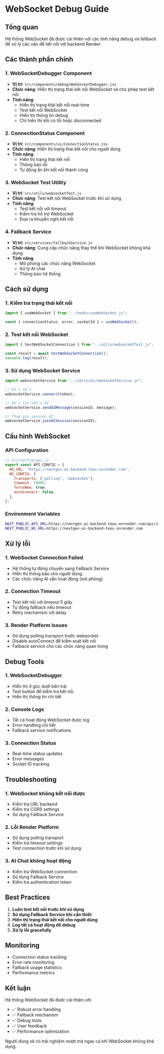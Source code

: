 # WebSocket Debug Guide

## Tổng quan

Hệ thống WebSocket đã được cải thiện với các tính năng debug và fallback để xử lý các vấn đề kết nối với backend Render.

## Các thành phần chính

### 1. WebSocketDebugger Component

- **Vị trí**: `src/components/debug/WebSocketDebugger.jsx`
- **Chức năng**: Hiển thị trạng thái kết nối WebSocket và cho phép test kết nối
- **Tính năng**:
  - Hiển thị trạng thái kết nối real-time
  - Test kết nối WebSocket
  - Hiển thị thông tin debug
  - Chỉ hiển thị khi có lỗi hoặc disconnected

### 2. ConnectionStatus Component

- **Vị trí**: `src/components/ui/ConnectionStatus.jsx`
- **Chức năng**: Hiển thị trạng thái kết nối cho người dùng
- **Tính năng**:
  - Hiển thị trạng thái kết nối
  - Thông báo lỗi
  - Tự động ẩn khi kết nối thành công

### 3. WebSocket Test Utility

- **Vị trí**: `src/utils/websocketTest.js`
- **Chức năng**: Test kết nối WebSocket trước khi sử dụng
- **Tính năng**:
  - Test kết nối với timeout
  - Kiểm tra hỗ trợ WebSocket
  - Đưa ra khuyến nghị kết nối

### 4. Fallback Service

- **Vị trí**: `src/services/fallbackService.js`
- **Chức năng**: Cung cấp chức năng thay thế khi WebSocket không khả dụng
- **Tính năng**:
  - Mô phỏng các chức năng WebSocket
  - Xử lý AI chat
  - Thông báo hệ thống

## Cách sử dụng

### 1. Kiểm tra trạng thái kết nối

```javascript
import { useWebSocket } from "../hooks/useWebSocket.js";

const { connectionStatus, error, socketId } = useWebSocket();
```

### 2. Test kết nối WebSocket

```javascript
import { testWebSocketConnection } from "../utils/websocketTest.js";

const result = await testWebSocketConnection();
console.log(result);
```

### 3. Sử dụng WebSocket Service

```javascript
import websocketService from "../services/websocketService.js";

// Kết nối
websocketService.connect(token);

// Gửi tin nhắn AI
websocketService.sendAIMessage(sessionId, message);

// Tham gia session AI
websocketService.joinAISession(sessionId);
```

## Cấu hình WebSocket

### API Configuration

```javascript
// src/config/api.js
export const API_CONFIG = {
  WS_URL: "https://nextgen-ai-backend-teov.onrender.com",
  WS_CONFIG: {
    transports: ["polling", "websocket"],
    timeout: 10000,
    forceNew: true,
    autoConnect: false,
  },
};
```

### Environment Variables

```bash
NEXT_PUBLIC_API_URL=https://nextgen-ai-backend-teov.onrender.com/api/v1
NEXT_PUBLIC_WS_URL=https://nextgen-ai-backend-teov.onrender.com
```

## Xử lý lỗi

### 1. WebSocket Connection Failed

- Hệ thống tự động chuyển sang Fallback Service
- Hiển thị thông báo cho người dùng
- Các chức năng AI vẫn hoạt động (mô phỏng)

### 2. Connection Timeout

- Test kết nối với timeout 5 giây
- Tự động fallback nếu timeout
- Retry mechanism với delay

### 3. Render Platform Issues

- Sử dụng polling transport trước websocket
- Disable autoConnect để kiểm soát kết nối
- Fallback service cho các chức năng quan trọng

## Debug Tools

### 1. WebSocketDebugger

- Hiển thị ở góc dưới bên trái
- Test button để kiểm tra kết nối
- Hiển thị thông tin chi tiết

### 2. Console Logs

- Tất cả hoạt động WebSocket được log
- Error handling chi tiết
- Fallback service notifications

### 3. Connection Status

- Real-time status updates
- Error messages
- Socket ID tracking

## Troubleshooting

### 1. WebSocket không kết nối được

- Kiểm tra URL backend
- Kiểm tra CORS settings
- Sử dụng Fallback Service

### 2. Lỗi Render Platform

- Sử dụng polling transport
- Kiểm tra timeout settings
- Test connection trước khi sử dụng

### 3. AI Chat không hoạt động

- Kiểm tra WebSocket connection
- Sử dụng Fallback Service
- Kiểm tra authentication token

## Best Practices

1. **Luôn test kết nối trước khi sử dụng**
2. **Sử dụng Fallback Service khi cần thiết**
3. **Hiển thị trạng thái kết nối cho người dùng**
4. **Log tất cả hoạt động để debug**
5. **Xử lý lỗi gracefully**

## Monitoring

- Connection status tracking
- Error rate monitoring
- Fallback usage statistics
- Performance metrics

## Kết luận

Hệ thống WebSocket đã được cải thiện với:

- ✅ Robust error handling
- ✅ Fallback mechanism
- ✅ Debug tools
- ✅ User feedback
- ✅ Performance optimization

Người dùng sẽ có trải nghiệm mượt mà ngay cả khi WebSocket không khả dụng.
